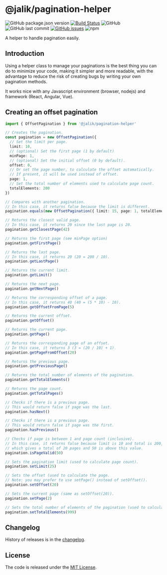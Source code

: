 # @jalik/pagination-helper
![GitHub package.json version](https://img.shields.io/github/package-json/v/jalik/js-pagination-helper.svg)
[![Build Status](https://travis-ci.com/jalik/js-pagination-helper.svg?branch=master)](https://travis-ci.com/jalik/js-pagination-helper)
![GitHub](https://img.shields.io/github/license/jalik/js-pagination-helper.svg)
![GitHub last commit](https://img.shields.io/github/last-commit/jalik/js-pagination-helper.svg)
[![GitHub issues](https://img.shields.io/github/issues/jalik/js-pagination-helper.svg)](https://github.com/jalik/js-pagination-helper/issues)
![npm](https://img.shields.io/npm/dt/@jalik/pagination-helper.svg)

A helper to handle pagination easily.

## Introduction

Using a helper class to manage your paginations is the best thing you can do to minimize your code, making it simpler and more readable, with the advantage to reduce the risk of creating bugs by writing your own pagination methods.

It works nice with any Javascript environment (browser, nodejs) and framework (React, Angular, Vue).

## Creating an offset pagination

```ts
import { OffsetPagination } from '@jalik/pagination-helper'

// Creates the pagination.
const pagination = new OffsetPagination({
  // Set the limit per page.
  limit: 10,
  // (optional) Set the first page (1 by default) 
  minPage: 1,
  // (optional) Set the initial offset (0 by default).
  offset: 0,
  // Or set the page number, to calculate the offset automatically.
  // If present, it will be used instead of offset.
  page: 1,
  // Set the total number of elements used to calculate page count.
  totalElements: 200
})

// Compares with another pagination.
// In this case, it returns false because the limit is different.
pagination.equals(new OffsetPagination({ limit: 15, page: 1, totalElements: 200 }))

// Returns the closest valid page.
// In this case, it returns 20 since the last page is 20.
pagination.getClosestPage(42)

// Returns the first page (see minPage option)
pagination.getFirstPage()

// Returns the last page.
// In this case, it returns 20 (20 = 200 / 10).
pagination.getLastPage()

// Returns the current limit.
pagination.getLimit()

// Returns the next page.
pagination.getNextPage()

// Returns the corresponding offset of a page.
// In this case, it returns 40 (40 = (5 * 10) - 10).
pagination.getOffsetFromPage(5)

// Returns the current offset.
pagination.getOffset()

// Returns the current page.
pagination.getPage()

// Returns the corresponding page of an offset.
// In this case, it returns 3 (3 = (20 / 10) + 1).
pagination.getPageFromOffset(20)

// Returns the previous page. 
pagination.getPreviousPage()

// Returns the total number of elements of the pagination.
pagination.getTotalElements()

// Returns the page count.
pagination.getTotalPages()

// Checks if there is a previous page.
// This would return false if page was the last.
pagination.hasNext()

// Checks if there is a previous page.
// This would return false if page was the first.
pagination.hasPrevious()

// Checks if page is between 1 and page count (inclusive).
// In this case, it returns false because limit is 10 and total is 200,
// which gives a total of 20 pages and 50 is above this value.
pagination.isPageValid(50)

// Sets the pagination limit (used to calculate page count).
pagination.setLimit(25)

// Sets the offset (used to calculate the page.
// Note: you may prefer to use setPage() instead of setOffset().
pagination.setOffset(20)

// Sets the current page (same as setOffset(20)).
pagination.setPage(2)

// Sets the total number of elements of the pagination (used to calculate page count).
pagination.setTotalElements(999)
```

## Changelog

History of releases is in the [changelog](./CHANGELOG.md).

## License

The code is released under the [MIT License](http://www.opensource.org/licenses/MIT).
